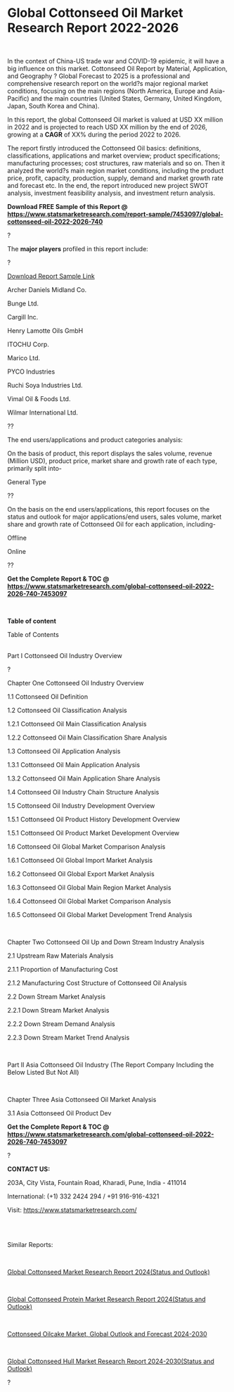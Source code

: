 <h1>Global Cottonseed Oil Market Research Report 2022-2026</h1><br/><p>In the context of China-US trade war and COVID-19 epidemic, it will have a big influence on this market. Cottonseed Oil Report by Material, Application, and Geography ? Global Forecast to 2025 is a professional and comprehensive research report on the world?s major regional market conditions, focusing on the main regions (North America, Europe and Asia-Pacific) and the main countries (United States, Germany, United Kingdom, Japan, South Korea and China).</p>
 
 
 
 <p>In this report, the global Cottonseed Oil market is valued at USD XX million in 2022 and is projected to reach USD XX million by the end of 2026, growing at a <strong>CAGR</strong> of XX% during the period 2022 to 2026.</p>
 
 
 
 <p>The report firstly introduced the Cottonseed Oil basics: definitions, classifications, applications and market overview; product specifications; manufacturing processes; cost structures, raw materials and so on. Then it analyzed the world?s main region market conditions, including the product price, profit, capacity, production, supply, demand and market growth rate and forecast etc. In the end, the report introduced new project SWOT analysis, investment feasibility analysis, and investment return analysis.</p>
 
 
 
 <div><b>Download FREE Sample of this Report @ <a href="https://www.statsmarketresearch.com/download-free-sample/7453097/global-cottonseed-oil-2022-2026-740">https://www.statsmarketresearch.com/report-sample/7453097/global-cottonseed-oil-2022-2026-740</a></b></div>
 
 
 
 <p>? </p>
 
 
 
 <p>The <strong>major players</strong> profiled in this report include:</p>
 
 
 
 <p>? </p>
 
 
 
 <p><a href="https://www.statsmarketresearch.com/download-free-sample/7453097/global-cottonseed-oil-2022-2026-740">Download Report Sample Link</a></p>
 
 
 
 <p>Archer Daniels Midland Co.</p>
 
 
 
 <p>Bunge Ltd.</p>
 
 
 
 <p>Cargill Inc.</p>
 
 
 
 <p>Henry Lamotte Oils GmbH</p>
 
 
 
 <p>ITOCHU Corp.</p>
 
 
 
 <p>Marico Ltd.</p>
 
 
 
 <p>PYCO Industries</p>
 
 
 
 <p>Ruchi Soya Industries Ltd.</p>
 
 
 
 <p>Vimal Oil & Foods Ltd.</p>
 
 
 
 <p>Wilmar International Ltd.</p>
 
 
 
 <p>??</p>
 
 
 
 <p>The end users/applications and product categories analysis:</p>
 
 
 
 <p>On the basis of product, this report displays the sales volume, revenue (Million USD), product price, market share and growth rate of each type, primarily split into-</p>
 
 
 
 <p>General Type</p>
 
 
 
 <p>??</p>
 
 
 
 <p>On the basis on the end users/applications, this report focuses on the status and outlook for major applications/end users, sales volume, market share and growth rate of Cottonseed Oil for each application, including-</p>
 
 
 
 <p>Offline</p>
 
 
 
 <p>Online</p>
 
 
 
 <p>??</p>
 
 
 
 <div><b>Get the Complete Report & TOC @ <a href="https://www.statsmarketresearch.com/global-cottonseed-oil-2022-2026-740-7453097">https://www.statsmarketresearch.com/global-cottonseed-oil-2022-2026-740-7453097</a></b></div>
 
 
 
 <p><br />
 
 <b>Table of content</b></p>
 
 
 
 <p>Table of Contents<br />
 
 <br />
 
 Part I Cottonseed Oil Industry Overview<br />
 
 ?<br />
 
 Chapter One Cottonseed Oil Industry Overview<br />
 
 1.1 Cottonseed Oil Definition<br />
 
 1.2 Cottonseed Oil Classification Analysis<br />
 
 1.2.1 Cottonseed Oil Main Classification Analysis<br />
 
 1.2.2 Cottonseed Oil Main Classification Share Analysis<br />
 
 1.3 Cottonseed Oil Application Analysis<br />
 
 1.3.1 Cottonseed Oil Main Application Analysis<br />
 
 1.3.2 Cottonseed Oil Main Application Share Analysis<br />
 
 1.4 Cottonseed Oil Industry Chain Structure Analysis<br />
 
 1.5 Cottonseed Oil Industry Development Overview<br />
 
 1.5.1 Cottonseed Oil Product History Development Overview<br />
 
 1.5.1 Cottonseed Oil Product Market Development Overview<br />
 
 1.6 Cottonseed Oil Global Market Comparison Analysis<br />
 
 1.6.1 Cottonseed Oil Global Import Market Analysis<br />
 
 1.6.2 Cottonseed Oil Global Export Market Analysis<br />
 
 1.6.3 Cottonseed Oil Global Main Region Market Analysis<br />
 
 1.6.4 Cottonseed Oil Global Market Comparison Analysis<br />
 
 1.6.5 Cottonseed Oil Global Market Development Trend Analysis<br />
 
 <br />
 
 Chapter Two Cottonseed Oil Up and Down Stream Industry Analysis<br />
 
 2.1 Upstream Raw Materials Analysis<br />
 
 2.1.1 Proportion of Manufacturing Cost<br />
 
 2.1.2 Manufacturing Cost Structure of Cottonseed Oil Analysis<br />
 
 2.2 Down Stream Market Analysis<br />
 
 2.2.1 Down Stream Market Analysis<br />
 
 2.2.2 Down Stream Demand Analysis<br />
 
 2.2.3 Down Stream Market Trend Analysis<br />
 
 <br />
 
 Part II Asia Cottonseed Oil Industry (The Report Company Including the Below Listed But Not All)<br />
 
 <br />
 
 Chapter Three Asia Cottonseed Oil Market Analysis<br />
 
 3.1 Asia Cottonseed Oil Product Dev</p>
 
 
 
 <div><b>Get the Complete Report & TOC @ <a href="https://www.statsmarketresearch.com/global-cottonseed-oil-2022-2026-740-7453097">https://www.statsmarketresearch.com/global-cottonseed-oil-2022-2026-740-7453097</a></b></div>
 
 
 
 <p>? </p>
 
 
 
 <p><b>CONTACT US:</b><br />
 
 203A, City Vista, Fountain Road, Kharadi, Pune, India - 411014<br />
 
 International: (+1) 332 2424 294 / +91 916-916-4321<br />
 
 Visit: <a href="https://www.statsmarketresearch.com/">https://www.statsmarketresearch.com/</a><br />
 
 <br />
 
 <br />
 
 Similar Reports:<br />
 
 <br />
 
 <a href="https://www.statsmarketresearch.com/global-cottonseed-2024-206-7995701">Global Cottonseed Market Research Report 2024(Status and Outlook)</a><br />
 
 <br />
 
 <a href="https://www.statsmarketresearch.com/global-cottonseed-protein-2024-234-7985897">Global Cottonseed Protein Market Research Report 2024(Status and Outlook)</a><br />
 
 <br />
 
 <a href="https://www.statsmarketresearch.com/global-cottonseed-oilcake-forecast-2024-2030-918-7962325">Cottonseed Oilcake Market, Global Outlook and Forecast 2024-2030</a><br />
 
 <br />
 
 <a href="https://www.statsmarketresearch.com/global-cottonseed-hull-2024-2030-918-7947387">Global Cottonseed Hull Market Research Report 2024-2030(Status and Outlook)</a><br />
 
 ? </p>